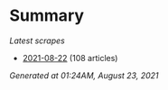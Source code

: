 # Summary
*Latest scrapes*
* [2021-08-22](https://github.com/nuuuwan/news_lk/blob/data/news_lk.2021-08-22.json) (108 articles)

*Generated at 01:24AM, August 23, 2021*